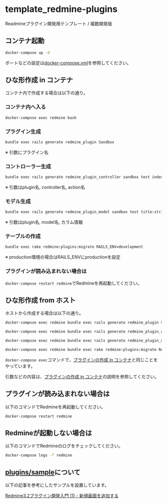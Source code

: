 # template_redmine-plugins
  Readmineプラグイン開発用テンプレート / 複数開発版

## コンテナ起動
```bash
docker-compose up -d
```
ポートなどの設定は[docker-compose.yml](docker-compose.yml)を参照してください。


## ひな形作成 in コンテナ 
コンテナ内で作成する場合は以下の通り。
### コンテナ内へ入る
```bash
docker-compose exec redmine bash
```

### プラグイン生成
```bash
bundle exec rails generate redmine_plugin Sandbox
```
※ 引数にプラグイン名

### コントローラー生成
```bash
bundle exec rails generate redmine_plugin_controller sandbox test index
```
※ 引数はplugin名, controller名, action名

### モデル生成
```bash
bundle exec rails generate redmine_plugin_model sandbox test title:string content:text
```
※ 引数はplugin名, model名, カラム情報

### テーブルの作成
```bash
bundle exec rake redmine:plugins:migrate RAILS_ENV=development
```
※ production環境の場合はRAILS_ENVにproductionを設定

### プラグインが読み込まれない場合は
`docker-compose restart redmine`でRedmineを再起動してください。


## ひな形作成 from ホスト
ホストから作成する場合は以下の通り。

```bash
docker-compose exec redmine bundle exec rails generate redmine_plugin Sandbox

docker-compose exec redmine bundle exec rails generate redmine_plugin_controller sandbox test index

docker-compose exec redmine bundle exec rails generate redmine_plugin_model sandbox test title:string content:text

docker-compose exec redmine bundle exec rake redmine:plugins:migrate RAILS_ENV=development
```
`docker-compose exec`コマンドで、[プラグインの作成 in コンテナ](#ひな形作成-in-コンテナ)と同じことをやっています。

引数などの内容は、[プラグインの作成 in コンテナ](#ひな形作成-in-コンテナ)の説明を参照してください。

## プラグインが読み込まれない場合は
以下のコマンドでRedmineを再起動してください。
```bash
docker-compose restart redmine
```

## Redmineが起動しない場合は
以下のコマンドでRedmineのログをチェックしてください。
```bash
docker-compose logs -f redmine
```

## [plugins/sample](plugins/sample)について
以下の記事を参考にしたサンプルを設置しています。

[Redmine3.2プラグイン開発入門 (1) - 新規画面を追加する](https://qiita.com/saitoxu/items/6731eb80c428459474df)
